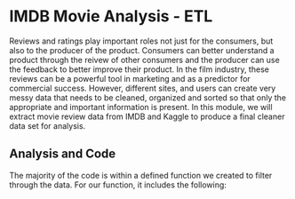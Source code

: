 # IMDB Movie Analysis - ETL

Reviews and ratings play important roles not just for the consumers, but also to the producer of the product. Consumers can better understand a product through the reivew of other consumers and the producer can use the feedback to better improve their product. In the film industry, these reviews can be a powerful tool in marketing and as a predictor for commercial success. However, different sites, and users can create very messy data that needs to be cleaned, organized and sorted so that only the appropriate and important information is present. In this module, we will extract movie review data from IMDB and Kaggle to produce a final cleaner data set for analysis.

## Analysis and Code

The majority of the code is within a defined function we created to filter through the data. For our function, it includes the following: 
